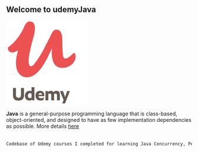 ## Welcome to udemyJava

![Image](https://raw.githubusercontent.com/samuelvinodh/samuelvinodh.github.io/master/img/udemy.png)

**Java** is a general-purpose programming language that is class-based, object-oriented, and designed to have as few implementation dependencies as possible. More details [here](https://www.java.com/en/)

```markdown

Codebase of Udemy courses I completed for learning Java Concurrency, Performance Optimization and basics.

```
